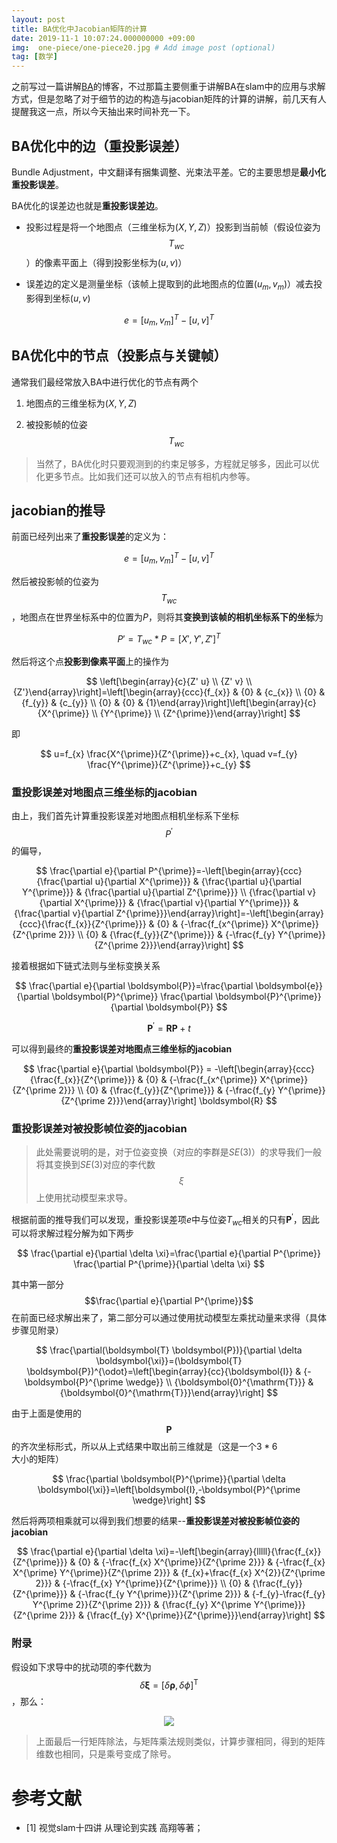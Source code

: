 ```yaml
---
layout: post
title: BA优化中Jacobian矩阵的计算
date: 2019-11-1 10:07:24.000000000 +09:00
img:  one-piece/one-piece20.jpg # Add image post (optional)
tag: [数学]
---
```


之前写过一篇讲解[BA](https://xhy3054.github.io/bundle-adjustment-solve/)的博客，不过那篇主要侧重于讲解BA在slam中的应用与求解方式，但是忽略了对于细节的边的构造与jacobian矩阵的计算的讲解，前几天有人提醒我这一点，所以今天抽出来时间补充一下。

## BA优化中的边（重投影误差）
Bundle Adjustment，中文翻译有捆集调整、光束法平差。它的主要思想是**最小化重投影误差**。

BA优化的误差边也就是**重投影误差边**。
- 投影过程是将一个地图点（三维坐标为$(X,Y,Z)$）投影到当前帧（假设位姿为$$T_{wc}$$）的像素平面上（得到投影坐标为$(u,v)$）

- 误差边的定义是测量坐标（该帧上提取到的此地图点的位置$(u_m,v_m)$）减去投影得到坐标$(u,v)$

$$ e = [u_m,v_m]^T - [u,v]^T $$

## BA优化中的节点（投影点与关键帧）
通常我们最经常放入BA中进行优化的节点有两个
1. 地图点的三维坐标为$(X,Y,Z)$

2. 被投影帧的位姿$$T_{wc}$$

> 当然了，BA优化时只要观测到的约束足够多，方程就足够多，因此可以优化更多节点。比如我们还可以放入的节点有相机内参等。

## jacobian的推导
前面已经列出来了**重投影误差**的定义为：

$$ e = [u_m,v_m]^T - [u,v]^T $$

然后被投影帧的位姿为$$T_{wc}$$，地图点在世界坐标系中的位置为$P$，则将其**变换到该帧的相机坐标系下的坐标**为

$$ P' = T_{wc} * P  = [X', Y', Z']^T$$

然后将这个点**投影到像素平面**上的操作为

$$ \left[\begin{array}{c}{Z' u} \\ {Z' v} \\ {Z'}\end{array}\right]=\left[\begin{array}{ccc}{f_{x}} & {0} & {c_{x}} \\ {0} & {f_{y}} & {c_{y}} \\ {0} & {0} & {1}\end{array}\right]\left[\begin{array}{c}{X^{\prime}} \\ {Y^{\prime}} \\ {Z^{\prime}}\end{array}\right] $$

即

$$
u=f_{x} \frac{X^{\prime}}{Z^{\prime}}+c_{x}, \quad v=f_{y} \frac{Y^{\prime}}{Z^{\prime}}+c_{y}
$$

### 重投影误差对地图点三维坐标的jacobian 
由上，我们首先计算重投影误差对地图点相机坐标系下坐标$$P^{\prime}$$的偏导，

$$
\frac{\partial e}{\partial P^{\prime}}=-\left[\begin{array}{ccc}{\frac{\partial u}{\partial X^{\prime}}} & {\frac{\partial u}{\partial Y^{\prime}}} & {\frac{\partial u}{\partial Z^{\prime}}} \\ {\frac{\partial v}{\partial X^{\prime}}} & {\frac{\partial v}{\partial Y^{\prime}}} & {\frac{\partial v}{\partial Z^{\prime}}}\end{array}\right]=-\left[\begin{array}{ccc}{\frac{f_{x}}{Z^{\prime}}} & {0} & {-\frac{f_{x^{\prime}} X^{\prime}}{Z^{\prime 2}}} \\ {0} & {\frac{f_{y}}{Z^{\prime}}} & {-\frac{f_{y} Y^{\prime}}{Z^{\prime 2}}}\end{array}\right]
$$

接着根据如下链式法则与坐标变换关系

$$
\frac{\partial e}{\partial \boldsymbol{P}}=\frac{\partial \boldsymbol{e}}{\partial \boldsymbol{P}^{\prime}} \frac{\partial \boldsymbol{P}^{\prime}}{\partial \boldsymbol{P}}
$$

$$
\boldsymbol{P}^{\prime} = \boldsymbol{R} \boldsymbol{P} + t
$$

可以得到最终的**重投影误差对地图点三维坐标的jacobian**

$$
\frac{\partial e}{\partial \boldsymbol{P}} = -\left[\begin{array}{ccc}{\frac{f_{x}}{Z^{\prime}}} & {0} & {-\frac{f_{x^{\prime}} X^{\prime}}{Z^{\prime 2}}} \\ {0} & {\frac{f_{y}}{Z^{\prime}}} & {-\frac{f_{y} Y^{\prime}}{Z^{\prime 2}}}\end{array}\right] \boldsymbol{R}
$$


### 重投影误差对被投影帧位姿的jacobian
> 此处需要说明的是，对于位姿变换（对应的李群是$SE(3)$）的求导我们一般将其变换到$SE(3)$对应的李代数$$\xi$$上使用扰动模型来求导。

根据前面的推导我们可以发现，重投影误差项$e$中与位姿$T_{wc}$相关的只有$\boldsymbol{P}^{\prime}$，因此可以将求解过程分解为如下两步

$$
\frac{\partial e}{\partial \delta \xi}=\frac{\partial e}{\partial P^{\prime}} \frac{\partial P^{\prime}}{\partial \delta \xi}
$$

其中第一部分$$\frac{\partial e}{\partial P^{\prime}}$$在前面已经求解出来了，第二部分可以通过使用扰动模型左乘扰动量来求得（具体步骤见附录）

$$
\frac{\partial(\boldsymbol{T} \boldsymbol{P})}{\partial \delta \boldsymbol{\xi}}=(\boldsymbol{T} \boldsymbol{P})^{\odot}=\left[\begin{array}{cc}{\boldsymbol{I}} & {-\boldsymbol{P}^{\prime \wedge}} \\ {\boldsymbol{0}^{\mathrm{T}}} & {\boldsymbol{0}^{\mathrm{T}}}\end{array}\right]
$$

由于上面是使用的$$\boldsymbol{P}$$的齐次坐标形式，所以从上式结果中取出前三维就是（这是一个$3*6$大小的矩阵）

$$
\frac{\partial \boldsymbol{P}^{\prime}}{\partial \delta \boldsymbol{\xi}}=\left[\boldsymbol{I},-\boldsymbol{P}^{\prime \wedge}\right]
$$

然后将两项相乘就可以得到我们想要的结果--**重投影误差对被投影帧位姿的jacobian**

$$
\frac{\partial e}{\partial \delta \xi}=-\left[\begin{array}{lllll}{\frac{f_{x}}{Z^{\prime}}} & {0} & {-\frac{f_{x} X^{\prime}}{Z^{\prime 2}}} & {-\frac{f_{x} X^{\prime} Y^{\prime}}{Z^{\prime 2}}} & {f_{x}+\frac{f_{x} X^{2}}{Z^{\prime 2}}} & {-\frac{f_{x} Y^{\prime}}{Z^{\prime}}} \\ {0} & {\frac{f_{y}}{Z^{\prime}}} & {-\frac{f_{y Y^{\prime}}}{Z^{\prime 2}}} & {-f_{y}-\frac{f_{y} Y^{\prime 2}}{Z^{\prime 2}}} & {\frac{f_{y} X^{\prime Y^{\prime}}}{Z^{\prime 2}}} & {\frac{f_{y} X^{\prime}}{Z^{\prime}}}\end{array}\right]
$$

### 附录
假设如下求导中的扰动项的李代数为$$\delta \boldsymbol{\xi}=[\delta \boldsymbol{\rho}, \delta \phi]^{\mathrm{T}}$$，那么：

<div style="text-align: center">
<img src="{{site.baseurl}}/assets/img/math/raodong.PNG"/>
</div>

> 上面最后一行矩阵除法，与矩阵乘法规则类似，计算步骤相同，得到的矩阵维数也相同，只是乘号变成了除号。

# 参考文献
- [1] 视觉slam十四讲 从理论到实践 高翔等著；

 
